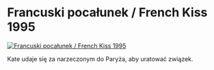 Francuski pocałunek / French Kiss 1995 
=============
[![Francuski pocałunek / French Kiss 1995 ](http://vidos.pl/images/player.gif)](http://vidos.pl/francuski-pocalunek-french-kiss-1995)

 Kate udaje się za narzeczonym do Paryża, aby uratować związek.
